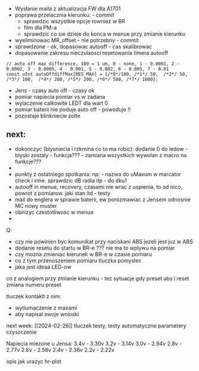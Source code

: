 - Wysłanie maila z aktualizacja FW dla A1701
- poprawa przelacznia kierunku: - commit
	- sprawdzic wszystkie opcje rowniez w BR
	- film dla PM-a
	-  sprawdzic co sie dzieje do konca w menue przy zmianie kierunku
- wyeliminowac  MR_offset - nie potrzebny - commit
- sprawdzone - ok, dopasowac autooff - cas skalibrowac
- dopasowanie zakresu nieczulaosci resetowania timera autooff
```
// auto off max difference, 100 = 1 um, 0 - none, 1 - 0.0001, 2 - 0.0002, 3 - 0.0005, 4 - 0.001, 5 - 0.002, 6 - 0.005, 7 - 0.01
const uInt autoOffdiffMax[RES_MAX] = {/*0*/100, /*1*/ 50,  /*2*/ 50,  /*3*/ 100,  /*4*/ 200, /*5*/ 200, /*6*/ 500, /*7*/ 1000};
```
- Jens - czasy auto off - czasy ok
- pomiar napiecia pomiar vs w zadana
- wylaczenie calkowite LEDT dla wart 0
- pomiar baterii nie poduje auto off - powoduje !!
- pozostaje blinkniecie zolte

next:
- 
- dokonczyc (blysniecia i rzkmina co to ma robic): dodanie 0 do ledow - blyski zostaly - funkcja??? - zamiana wszystkich wywolan z macro na funkcje???
- 
- punkty z ostatniego spotkania: np: - nazwa do uMaxum w marcator check i inne. sprawdzic dB radia itp - do dku1
- autooff in menue, recovery, czasami nie wrac z uspienia, to od nico, powrot z pomiarow. jaki stan itd - testy
- mail do englera w sprawie baterii, ew porozmawiac z Jensem odnosnie MC nowy muster
- obnizyc czestotliwosc w menue
- 


Q:
- czy nie powinien byc komunikat przy naciskani ABS jezeli jest juz w ABS
- dodanie resetu do startu w BR-e ??? nie ma to wplywu na pomiar
- czy mozna zmieniac kierunek w BR-e w czasie pomiaru
- co z tym przenoszeniem pomiaru tluczka pomyslec
- jaka jest ideaa LED-ow

co z analogiem przy zmianie kierunku - tez sytuacje gdy preset abs i reset
zmiana numeru preset

tluczek kontaklt z nim:
- wytlumaczenie z maxami
- aby napisal swoje wnioski



next week: [[2024-02-26]]
tluczek
testy, testy automatyczne
parametery 
czyszczenie

Napiecia miezone u Jensa:
3.4v - 3.30v
3.2v - 3.14v
3.0v - 2.94v
2.8v - 2.77v
2.6v - 2.58v
2.4v - 2.36v
2.2v - 2.22v


opis jak urazyc hr-plot